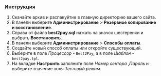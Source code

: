 ### Инструкция ###
1. Скачайте архив и распакуйтие в главную директорию вашего сайта.
2. В панели выберите **Администрирование** > **Резервное копирование и восстановление**.
3. Справа от файла **best2pay.sql** нажать на значок шестеренки и выбрать **Восстановить**.
4. В панели выберите **Администрирование** > **Способы оплаты**.
5. Создайте новый способ оплаты или откройте существующий.
6. Выберите в поле *Процессор* - `Best2Pay`, а в поле *Шаблон* - `best2pay.tpl`.
7. На вкладке **Настроить** заполните поле *Номер сектора* ,*Пароль* и выберите значение поля *Тестовый режим*.